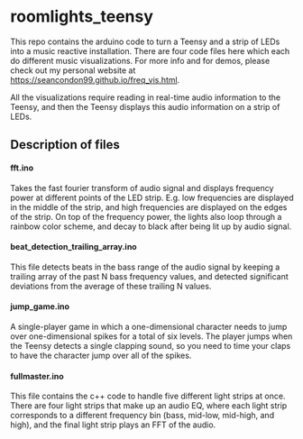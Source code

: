 # roomlights_teensy

This repo contains the arduino code to turn a Teensy and a strip of LEDs into a music reactive installation. There are four code files here which each do different music visualizations. For more info and for demos, please check out my personal website at https://seancondon99.github.io/freq_vis.html.

All the visualizations require reading in real-time audio information to the Teensy, and then the Teensy displays this audio information on a strip of LEDs.

## Description of files

#### fft.ino
Takes the fast fourier transform of audio signal and displays frequency power at different points of the LED strip. E.g. low frequencies are displayed in the middle of the strip, and high frequencies are displayed on the edges of the strip. On top of the frequency power, the lights also loop through a rainbow color scheme, and decay to black after being lit up by audio signal.

#### beat_detection_trailing_array.ino
This file detects beats in the bass range of the audio signal by keeping a trailing array of the past N bass frequency values, and detected significant deviations from the average of these trailing N values.

#### jump_game.ino
A single-player game in which a one-dimensional character needs to jump over one-dimensional spikes for a total of six levels. The player jumps when the Teensy detects a single clapping sound, so you need to time your claps to have the character jump over all of the spikes.

#### fullmaster.ino

This file contains the c++ code to handle five different light strips at once. There are four light strips that make up an audio EQ, where each light strip corresponds to a different frequency bin (bass, mid-low, mid-high, and high), and the final light strip plays an FFT of the audio.
